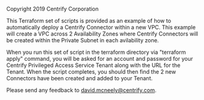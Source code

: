 Copyright 2019 Centrify Corporation
 
This Terraform set of scripts is provided as an example of how to automatically deploy a Centrify Connector within a new VPC. This example will create a VPC across 2 Availability Zones where Centrify Connectors will be created within the Private Subnet in each avilability zone. 

When you run this set of script in the terraform directory via "terraform apply" command, you will be asked for an account and password for your Centrify Privileged Access Service Tenant along with the URL for the Tenant. When the script completes, you should then find the 2 new Connectors have been created and added to your Tenant. 

Please send any feedback to david.mcneely@centrify.com. 
